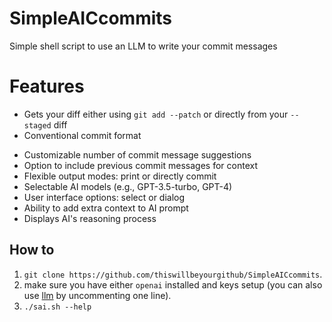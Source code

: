 # SimpleAICcommits
Simple shell script to use an LLM to write your commit messages

# Features
* Gets your diff either using `git add --patch` or directly from your `--staged` diff
* Conventional commit format
- Customizable number of commit message suggestions
- Option to include previous commit messages for context
- Flexible output modes: print or directly commit
- Selectable AI models (e.g., GPT-3.5-turbo, GPT-4)
- User interface options: select or dialog
- Ability to add extra context to AI prompt
- Displays AI's reasoning process

## How to
1. `git clone https://github.com/thiswillbeyourgithub/SimpleAICcommits`.
2. make sure you have either `openai` installed and keys setup (you can also use [llm](https://github.com/simonw/llm) by uncommenting one line).
3. `./sai.sh --help`
